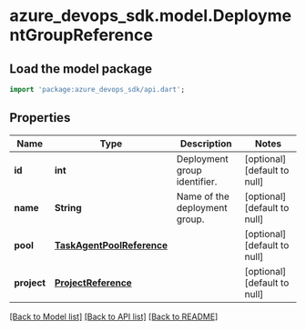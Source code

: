 # azure_devops_sdk.model.DeploymentGroupReference

## Load the model package
```dart
import 'package:azure_devops_sdk/api.dart';
```

## Properties
Name | Type | Description | Notes
------------ | ------------- | ------------- | -------------
**id** | **int** | Deployment group identifier. | [optional] [default to null]
**name** | **String** | Name of the deployment group. | [optional] [default to null]
**pool** | [**TaskAgentPoolReference**](TaskAgentPoolReference.md) |  | [optional] [default to null]
**project** | [**ProjectReference**](ProjectReference.md) |  | [optional] [default to null]

[[Back to Model list]](../README.md#documentation-for-models) [[Back to API list]](../README.md#documentation-for-api-endpoints) [[Back to README]](../README.md)


